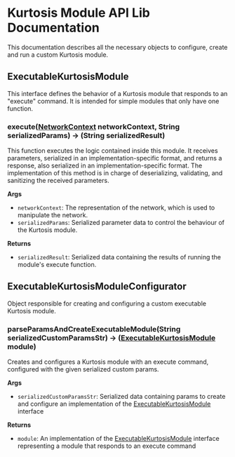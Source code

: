 Kurtosis Module API Lib Documentation
=====================================
This documentation describes all the necessary objects to configure, create and run a custom Kurtosis module.


ExecutableKurtosisModule
------------------------
This interface defines the behavior of a Kurtosis module that responds to an "execute" command. It is intended for simple modules that only have one function.

### execute([NetworkContext][networkcontext] networkContext, String serializedParams) -\> (String serializedResult)
This function executes the logic contained inside this module. It receives parameters, serialized in an implementation-specific format, and returns a response, also serialized in an implementation-specific format. The implementation of this method is in charge of deserializing, validating, and sanitizing the received parameters.

**Args**

* `networkContext`: The representation of the network, which is used to manipulate the network.
* `serializedParams`: Serialized parameter data to control the behaviour of the Kurtosis module.

**Returns**

* `serializedResult`: Serialized data containing the results of running the module's execute function.


ExecutableKurtosisModuleConfigurator
------------------------------------
Object responsible for creating and configuring a custom executable Kurtosis module.

### parseParamsAndCreateExecutableModule(String serializedCustomParamsStr) -\> ([ExecutableKurtosisModule][executablekurtosismodule] module)
Creates and configures a Kurtosis module with an execute command, configured with the given serialized custom params.

**Args**

* `serializedCustomParamsStr`: Serialized data containing params to create and configure an implementation of the [ExecutableKurtosisModule][executablekurtosismodule] interface

**Returns**

* `module`: An implementation of the [ExecutableKurtosisModule][executablekurtosismodule] interface representing a module that responds to an execute command


[networkcontext]: ../kurtosis-client/lib-documentation#networkcontext
[executablekurtosismodule]: #executablekurtosismodule
